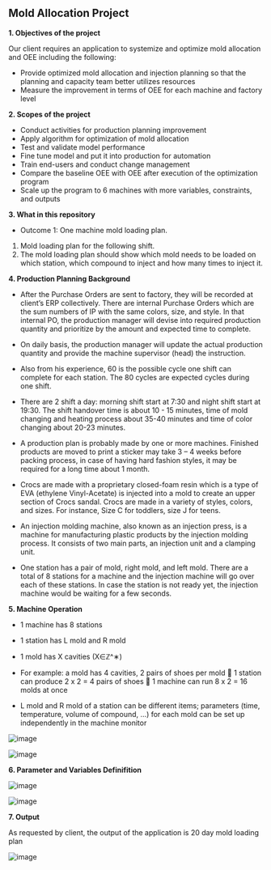 ## Mold Allocation Project

**1. Objectives of the project**

Our client requires an application to systemize and optimize mold allocation and OEE including the following:
+ Provide optimized mold allocation and injection planning so that the planning and capacity team better utilizes resources
+ Measure the improvement in terms of OEE for each machine and factory level

**2. Scopes of the project**

+ Conduct activities for production planning improvement
+ Apply algorithm for optimization of mold allocation
+ Test and validate model performance
+ Fine tune model and put it into production for automation
+ Train end-users and conduct change management
+ Compare the baseline OEE with OEE after execution of the optimization program
+ Scale up the program to 6 machines with more variables, constraints, and outputs

**3. What in this repository**

+ Outcome 1: One machine mold loading plan.
1. Mold loading plan for the following shift.
2. The mold loading plan should show which mold needs to be loaded on which station, which compound to inject and how many times to inject it.

**4. Production Planning Background**

+ After the Purchase Orders are sent to factory, they will be recorded at client’s ERP collectively. There are internal Purchase Orders which are the sum numbers of IP with the same colors, size, and style. In that internal PO, the production manager will devise into required production quantity and prioritize by the amount and expected time to complete.

+ On daily basis, the production manager will update the actual production quantity and provide the machine supervisor (head) the instruction.

+ Also from his experience, 60 is the possible cycle one shift can complete for each station. The 80 cycles are expected cycles during one shift.

+ There are 2 shift a day: morning shift start at 7:30 and night shift start at 19:30. The shift handover time is about 10 - 15 minutes, time of mold changing and heating process about 35-40 minutes and time of color changing about 20-23 minutes.

+ A production plan is probably made by one or more machines. Finished products are moved to print a sticker may take 3 – 4 weeks before packing process, in case of having hard fashion styles, it may be required for a long time about 1 month.

+ Crocs are made with a proprietary closed-foam resin which is a type of EVA (ethylene Vinyl-Acetate) is injected into a mold to create an upper section of Crocs sandal. Crocs are made in a variety of styles, colors, and sizes. For instance, Size C for toddlers, size J for teens.

+ An injection molding machine, also known as an injection press, is a machine for manufacturing plastic products by the injection molding process. It consists of two main parts, an injection unit and a clamping unit.

+ One station has a pair of mold, right mold, and left mold. There are a total of 8 stations for a machine and the injection machine will go over each of these stations. In case the station is not ready yet, the injection machine would be waiting for a few seconds.

**5. Machine Operation**

+ 1 machine has 8 stations
+ 1 station has L mold and R mold
+ 1 mold has X cavities (X∈ℤ^∗)

+ For example: a mold has 4 cavities, 2 pairs of shoes per mold  1 station can produce 2 x 2 = 4 pairs of shoes  1 machine can run 8 x 2 = 16 molds at once

+ L mold and R mold of a station can be different items; parameters (time, temperature, volume of compound, …) for each mold can be set up independently in the machine monitor

![image](https://user-images.githubusercontent.com/92867270/202961812-68a539ba-e3d8-459b-9216-72084c1448c3.png)

![image](https://user-images.githubusercontent.com/92867270/202961919-7fed3c71-3858-4e7e-97e9-bf123b42bd1b.png)

**6. Parameter and Variables Definifition**

![image](https://user-images.githubusercontent.com/92867270/202961971-438e101d-cc0d-4320-a223-89c5934b6b30.png)

![image](https://user-images.githubusercontent.com/92867270/202962164-da443857-30a0-4a36-adf5-5fcbf1e3c2d5.png)

**7. Output**

As requested by client, the output of the application is 20 day mold loading plan
		
![image](https://user-images.githubusercontent.com/92867270/202962340-3d5f8895-4974-4a8a-824b-9fc5dfaa450c.png)


